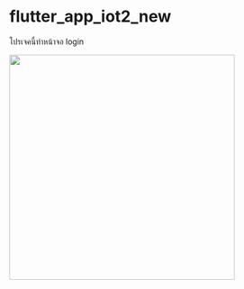 # flutter_app_iot2_new

โปรเจคนี้ทำหน้าจอ login

<img src="https://user-images.githubusercontent.com/91461225/141066929-dc922d9c-b934-42ce-b104-8d1e3fcfb814.png" height="400">

